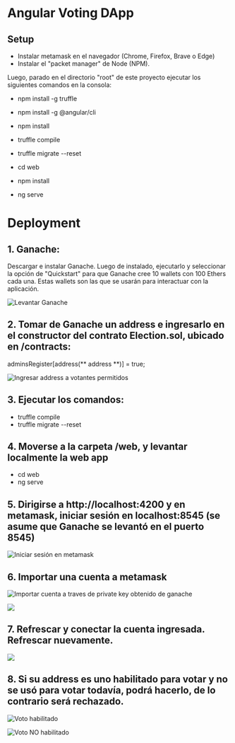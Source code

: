 # Angular Voting DApp

## Setup

- Instalar metamask en el navegador (Chrome, Firefox, Brave o Edge)
- Instalar el "packet manager" de Node (NPM).

Luego, parado en el directorio "root" de este proyecto ejecutar los siguientes comandos en la consola:

- npm install -g truffle
- npm install -g @angular/cli
- npm install
- truffle compile
- truffle migrate --reset

- cd web
- npm install
- ng serve

# Deployment

## 1. Ganache:

Descargar e instalar Ganache. Luego de instalado, ejecutarlo y seleccionar la opción de "Quickstart" para que Ganache cree 10 wallets con 100 Ethers cada una. Estas wallets son las que se usarán para interactuar con la aplicación.

![Levantar Ganache](./README_PICS/ganache_readme_1.png)

## 2. Tomar de Ganache un address e ingresarlo en el constructor del contrato Election.sol, ubicado en /contracts:
  adminsRegister[address(** address **)] = true;

  ![Ingresar address a votantes permitidos](./README_PICS/contract_readme_2.png)

## 3. Ejecutar los comandos:
  - truffle compile
  - truffle migrate --reset

## 4. Moverse a la carpeta /web, y levantar localmente la web app
  - cd web
  - ng serve

## 5. Dirigirse a http://localhost:4200 y en metamask, iniciar sesión en localhost:8545 (se asume que Ganache se levantó en el puerto 8545)

  ![Iniciar sesión en metamask](./README_PICS/readme_3.png)

## 6. Importar una cuenta a metamask

  ![Importar cuenta a traves de private key obtenido de ganache](./README_PICS/readme_4.png)

  ![](./README_PICS/readme_5.png)

## 7. Refrescar y conectar la cuenta ingresada. Refrescar nuevamente.

  ![](./README_PICS/readme_6.png)

## 8. Si su address es uno habilitado para votar y no se usó para votar todavía, podrá hacerlo, de lo contrario será rechazado.

  ![Voto habilitado](./README_PICS/readme_9.png)

  ![Voto NO habilitado](./README_PICS/readme_7.png)



